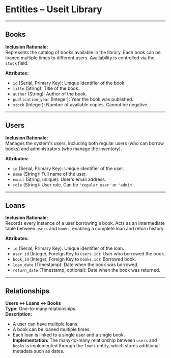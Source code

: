 # Entities – Useit Library

---

## Books

**Inclusion Rationale:**  
Represents the catalog of books available in the library. Each book can be loaned multiple times to different users. Availability is controlled via the `stock` field.

**Attributes:**
- `id` (Serial, Primary Key): Unique identifier of the book.
- `title` (String): Title of the book.
- `author` (String): Author of the book.
- `publication_year` (Integer): Year the book was published.
- `stock` (Integer): Number of available copies. Cannot be negative.

---

## Users

**Inclusion Rationale:**  
Manages the system's users, including both regular users (who can borrow books) and administrators (who manage the inventory).

**Attributes:**
- `id` (Serial, Primary Key): Unique identifier of the user.
- `name` (String): Full name of the user.
- `email` (String, unique): User's email address.
- `role` (String): User role. Can be `'regular_user'` or `'admin'`.

---

## Loans

**Inclusion Rationale:**  
Records every instance of a user borrowing a book. Acts as an intermediate table between `users` and `books`, enabling a complete loan and return history.

**Attributes:**
- `id` (Serial, Primary Key): Unique identifier of the loan.
- `user_id` (Integer, Foreign Key to `users.id`): User who borrowed the book.
- `book_id` (Integer, Foreign Key to `books.id`): Borrowed book.
- `loan_date` (Timestamp): Date when the book was borrowed.
- `return_date` (Timestamp, optional): Date when the book was returned.

---

## Relationships

**Users ↔ Loans ↔ Books**  
**Type:** One-to-many relationships.  
**Description:**
- A user can have multiple loans.  
- A book can be loaned multiple times.  
- Each loan is linked to a single user and a single book.  
**Implementation:**
The many-to-many relationship between `users` and `books` is implemented through the `loans` entity, which stores additional metadata such as dates.